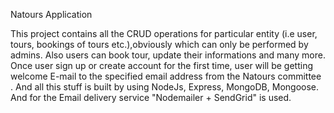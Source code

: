 Natours Application

This project contains all the CRUD operations for particular entity (i.e user, tours, bookings of tours etc.),obviously
which can only be performed by admins. 
Also users can book tour, update their informations and many more.
Once user sign up or create account for the first time, user will be getting welcome E-mail to the specified email address from the Natours committee .
And all this stuff is built by using NodeJs, Express, MongoDB, Mongoose.
And for the Email delivery service "Nodemailer + SendGrid" is used.
